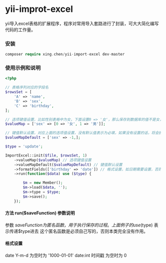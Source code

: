 # yii-improt-excel
yii导入excel表格的扩展程序，程序对常用导入套路进行了封装，可大大简化编写代码的工作量。

### 安装
```php
composer require xing.chen/yii-import-excel dev-master
```

### 使用示例和说明
```php
<?php

// 表格序列对应的字段名
$rowsSet = [
    'A' => 'name',
    'B' => 'sex',
    'C' => 'birthday',
];

// 选项键值设置，比如性别表格中为女，下面设置0 => '女'，那么保存到数据库的值不是女，而是0（取键名）
$valueMap = ['sex' => [0 => '女', 1 => '男']];

// 键值默认设置，对应上面的选项值设置，没有默认值表示为必填，如果没有设置的话，将会抛出错误
$valueMapDefault = ['sex' => -1,];

$type = 'update';

ImportExcel::init($file, $rowsSet, 1)
    ->valueMap($valueMap) // 选项键值设置
    ->valueMapDefault($valueMapDefault) // 键值默认设置
    ->formatFields(['birthday' => 'date']) // 格式设置，如日期需要设置，否则读取到值 会有问题
    ->run(function($data) use ($type) {

        $m = new Member();
        $m->load($data, '');
        $m->type = $type;
        $m->save();
    });
```

#### 方法 run($saveFunction) 参数说明
参数 $saveFunction 为匿名函数，用于执行保存的过程。
上面例子的use ($type) 表示传递$type进去
这个匿名函数是必须自己写的，否则本类完全没有作用。

#### 格式设置
date  Y-m-d 为空时为 '1000-01-01'
date:int 时间戳 为空时为 0